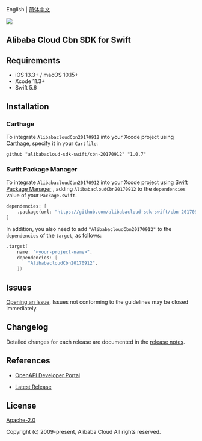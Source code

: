 English | [简体中文](README-CN.md)

![](https://aliyunsdk-pages.alicdn.com/icons/AlibabaCloud.svg)

## Alibaba Cloud Cbn SDK for Swift

## Requirements

- iOS 13.3+ / macOS 10.15+
- Xcode 11.3+
- Swift 5.6

## Installation

### Carthage

To integrate `AlibabacloudCbn20170912` into your Xcode project using [Carthage](https://github.com/Carthage/Carthage), specify it in your `Cartfile`:

```ogdl
github "alibabacloud-sdk-swift/cbn-20170912" "1.0.7"
```

### Swift Package Manager

To integrate `AlibabacloudCbn20170912` into your Xcode project using [Swift Package Manager](https://swift.org/package-manager/) , adding `AlibabacloudCbn20170912` to the `dependencies` value of your `Package.swift`.

```swift
dependencies: [
    .package(url: "https://github.com/alibabacloud-sdk-swift/cbn-20170912.git", from: "1.0.7")
]
```

In addition, you also need to add `"AlibabacloudCbn20170912"` to the `dependencies` of the `target`, as follows:

```swift
.target(
    name: "<your-project-name>",
    dependencies: [
        "AlibabacloudCbn20170912",
    ])
```

## Issues

[Opening an Issue](https://github.com/alibabacloud-sdk-swift/cbn-20170912/issues/new), Issues not conforming to the guidelines may be closed immediately.

## Changelog

Detailed changes for each release are documented in the [release notes](./ChangeLog.txt).

## References

* [OpenAPI Developer Portal](https://next.api.alibabacloud.com/home)
- [Latest Release](https://github.com/alibabacloud-sdk-swift/cbn-20170912)

## License

[Apache-2.0](http://www.apache.org/licenses/LICENSE-2.0)

Copyright (c) 2009-present, Alibaba Cloud All rights reserved.
